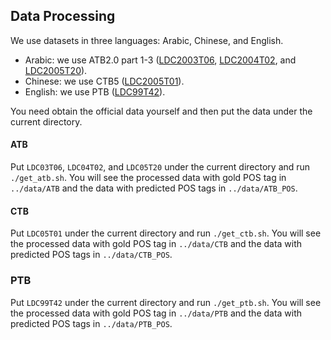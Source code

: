 ## Data Processing

We use datasets in three languages: Arabic, Chinese, and English.
 
* Arabic: we use ATB2.0 part 1-3 ([LDC2003T06](https://catalog.ldc.upenn.edu/LDC2003T06), [LDC2004T02](https://catalog.ldc.upenn.edu/LDC2004T02), and [LDC2005T20](https://catalog.ldc.upenn.edu/LDC2005T20)).
* Chinese: we use CTB5 ([LDC2005T01](https://catalog.ldc.upenn.edu/LDC2005T01)).
* English: we use PTB ([LDC99T42](https://catalog.ldc.upenn.edu/LDC99T42)). 

You need obtain the official data yourself and then put the data under the current directory.

#### ATB

Put `LDC03T06`, `LDC04T02`, and `LDC05T20` under the current directory and run `./get_atb.sh`. You will see the processed data with gold POS tag in `../data/ATB` and the data with predicted POS tags in `../data/ATB_POS`.

#### CTB

Put `LDC05T01` under the current directory and run `./get_ctb.sh`. You will see the processed data with gold POS tag in `../data/CTB` and the data with predicted POS tags in `../data/CTB_POS`.

### PTB

Put `LDC99T42` under the current directory and run `./get_ptb.sh`. You will see the processed data with gold POS tag in `../data/PTB` and the data with predicted POS tags in `../data/PTB_POS`.
